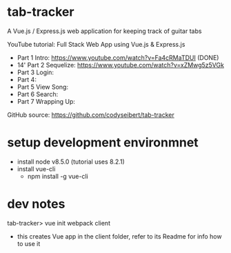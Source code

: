 # tab-tracker
A Vue.js / Express.js web application for keeping track of guitar tabs

YouTube tutorial: Full Stack Web App using Vue.js & Express.js
- Part 1 Intro: https://www.youtube.com/watch?v=Fa4cRMaTDUI (DONE)
- 14' Part 2 Sequelize: https://www.youtube.com/watch?v=xZMwg5z5VGk
- Part 3 Login:
- Part 4:
- Part 5 View Song:
- Part 6 Search:
- Part 7 Wrapping Up:

GitHub source: https://github.com/codyseibert/tab-tracker

# setup development environmnet

* install node v8.5.0 (tutorial uses 8.2.1)
* install vue-cli
  * npm install -g vue-cli

# dev notes

tab-tracker> vue init webpack client
- this creates Vue app in the client folder, refer to its Readme for info how to use it
